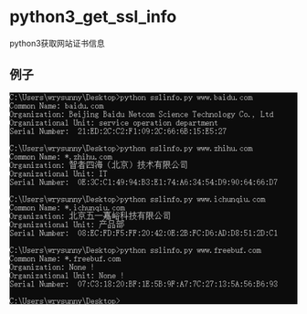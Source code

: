 # python3_get_ssl_info
python3获取网站证书信息
## 例子
![Image text](https://github.com/wrysunny/python3_get_ssl_info/blob/master/GIF.gif)
